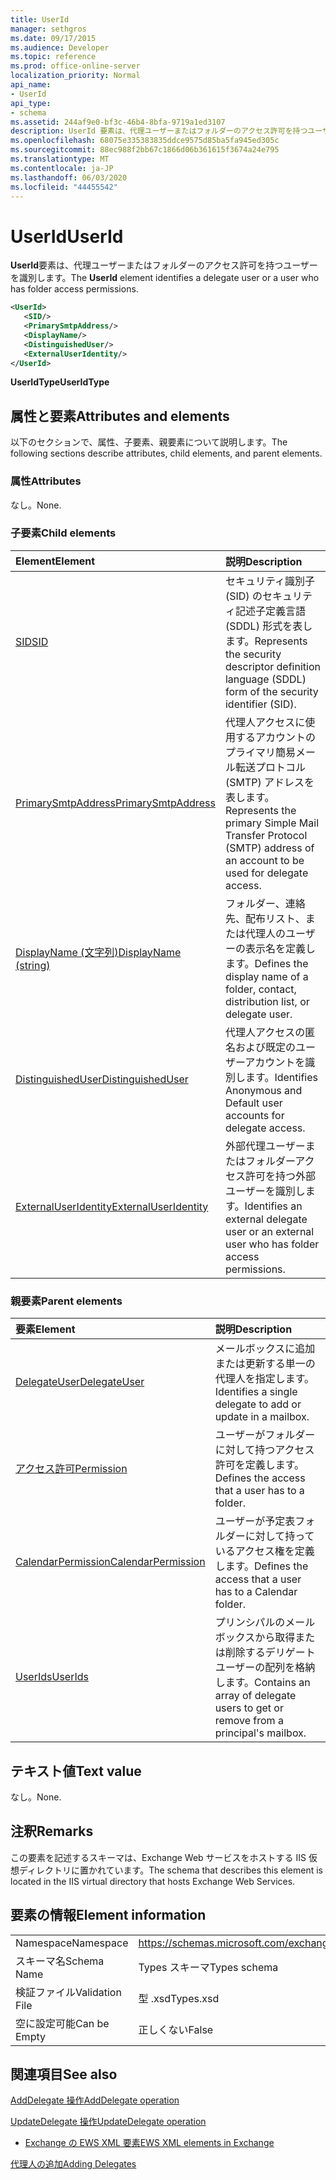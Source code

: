 ```yaml
---
title: UserId
manager: sethgros
ms.date: 09/17/2015
ms.audience: Developer
ms.topic: reference
ms.prod: office-online-server
localization_priority: Normal
api_name:
- UserId
api_type:
- schema
ms.assetid: 244af9e0-bf3c-46b4-8bfa-9719a1ed3107
description: UserId 要素は、代理ユーザーまたはフォルダーのアクセス許可を持つユーザーを識別します。
ms.openlocfilehash: 68075e335383835ddce9575d85ba5fa945ed305c
ms.sourcegitcommit: 88ec988f2bb67c1866d06b361615f3674a24e795
ms.translationtype: MT
ms.contentlocale: ja-JP
ms.lasthandoff: 06/03/2020
ms.locfileid: "44455542"
---
```

# <a name="userid"></a><span data-ttu-id="6ed6b-103">UserId</span><span class="sxs-lookup"><span data-stu-id="6ed6b-103">UserId</span></span>

<span data-ttu-id="6ed6b-104">**UserId**要素は、代理ユーザーまたはフォルダーのアクセス許可を持つユーザーを識別します。</span><span class="sxs-lookup"><span data-stu-id="6ed6b-104">The **UserId** element identifies a delegate user or a user who has folder access permissions.</span></span> 
  
```xml
<UserId>
   <SID/>
   <PrimarySmtpAddress/>
   <DisplayName/>
   <DistinguishedUser/>
   <ExternalUserIdentity/>
</UserId>
```

 <span data-ttu-id="6ed6b-105">**UserIdType**</span><span class="sxs-lookup"><span data-stu-id="6ed6b-105">**UserIdType**</span></span>
## <a name="attributes-and-elements"></a><span data-ttu-id="6ed6b-106">属性と要素</span><span class="sxs-lookup"><span data-stu-id="6ed6b-106">Attributes and elements</span></span>

<span data-ttu-id="6ed6b-107">以下のセクションで、属性、子要素、親要素について説明します。</span><span class="sxs-lookup"><span data-stu-id="6ed6b-107">The following sections describe attributes, child elements, and parent elements.</span></span>
  
### <a name="attributes"></a><span data-ttu-id="6ed6b-108">属性</span><span class="sxs-lookup"><span data-stu-id="6ed6b-108">Attributes</span></span>

<span data-ttu-id="6ed6b-109">なし。</span><span class="sxs-lookup"><span data-stu-id="6ed6b-109">None.</span></span>
  
### <a name="child-elements"></a><span data-ttu-id="6ed6b-110">子要素</span><span class="sxs-lookup"><span data-stu-id="6ed6b-110">Child elements</span></span>

|<span data-ttu-id="6ed6b-111">**Element**</span><span class="sxs-lookup"><span data-stu-id="6ed6b-111">**Element**</span></span>|<span data-ttu-id="6ed6b-112">**説明**</span><span class="sxs-lookup"><span data-stu-id="6ed6b-112">**Description**</span></span>|
|:-----|:-----|
|[<span data-ttu-id="6ed6b-113">SID</span><span class="sxs-lookup"><span data-stu-id="6ed6b-113">SID</span></span>](sid.md) <br/> |<span data-ttu-id="6ed6b-114">セキュリティ識別子 (SID) のセキュリティ記述子定義言語 (SDDL) 形式を表します。</span><span class="sxs-lookup"><span data-stu-id="6ed6b-114">Represents the security descriptor definition language (SDDL) form of the security identifier (SID).</span></span>  <br/> |
|[<span data-ttu-id="6ed6b-115">PrimarySmtpAddress</span><span class="sxs-lookup"><span data-stu-id="6ed6b-115">PrimarySmtpAddress</span></span>](primarysmtpaddress.md) <br/> |<span data-ttu-id="6ed6b-116">代理人アクセスに使用するアカウントのプライマリ簡易メール転送プロトコル (SMTP) アドレスを表します。</span><span class="sxs-lookup"><span data-stu-id="6ed6b-116">Represents the primary Simple Mail Transfer Protocol (SMTP) address of an account to be used for delegate access.</span></span>  <br/> |
|[<span data-ttu-id="6ed6b-117">DisplayName (文字列)</span><span class="sxs-lookup"><span data-stu-id="6ed6b-117">DisplayName (string)</span></span>](displayname-string.md) <br/> |<span data-ttu-id="6ed6b-118">フォルダー、連絡先、配布リスト、または代理人のユーザーの表示名を定義します。</span><span class="sxs-lookup"><span data-stu-id="6ed6b-118">Defines the display name of a folder, contact, distribution list, or delegate user.</span></span>  <br/> |
|[<span data-ttu-id="6ed6b-119">DistinguishedUser</span><span class="sxs-lookup"><span data-stu-id="6ed6b-119">DistinguishedUser</span></span>](distinguisheduser.md) <br/> |<span data-ttu-id="6ed6b-120">代理人アクセスの匿名および既定のユーザーアカウントを識別します。</span><span class="sxs-lookup"><span data-stu-id="6ed6b-120">Identifies Anonymous and Default user accounts for delegate access.</span></span>  <br/> |
|[<span data-ttu-id="6ed6b-121">ExternalUserIdentity</span><span class="sxs-lookup"><span data-stu-id="6ed6b-121">ExternalUserIdentity</span></span>](externaluseridentity.md) <br/> |<span data-ttu-id="6ed6b-122">外部代理ユーザーまたはフォルダーアクセス許可を持つ外部ユーザーを識別します。</span><span class="sxs-lookup"><span data-stu-id="6ed6b-122">Identifies an external delegate user or an external user who has folder access permissions.</span></span>  <br/> |
   
### <a name="parent-elements"></a><span data-ttu-id="6ed6b-123">親要素</span><span class="sxs-lookup"><span data-stu-id="6ed6b-123">Parent elements</span></span>

|<span data-ttu-id="6ed6b-124">**要素**</span><span class="sxs-lookup"><span data-stu-id="6ed6b-124">**Element**</span></span>|<span data-ttu-id="6ed6b-125">**説明**</span><span class="sxs-lookup"><span data-stu-id="6ed6b-125">**Description**</span></span>|
|:-----|:-----|
|[<span data-ttu-id="6ed6b-126">DelegateUser</span><span class="sxs-lookup"><span data-stu-id="6ed6b-126">DelegateUser</span></span>](delegateuser.md) <br/> |<span data-ttu-id="6ed6b-127">メールボックスに追加または更新する単一の代理人を指定します。</span><span class="sxs-lookup"><span data-stu-id="6ed6b-127">Identifies a single delegate to add or update in a mailbox.</span></span>  <br/> |
|[<span data-ttu-id="6ed6b-128">アクセス許可</span><span class="sxs-lookup"><span data-stu-id="6ed6b-128">Permission</span></span>](permission.md) <br/> |<span data-ttu-id="6ed6b-129">ユーザーがフォルダーに対して持つアクセス許可を定義します。</span><span class="sxs-lookup"><span data-stu-id="6ed6b-129">Defines the access that a user has to a folder.</span></span>  <br/> |
|[<span data-ttu-id="6ed6b-130">CalendarPermission</span><span class="sxs-lookup"><span data-stu-id="6ed6b-130">CalendarPermission</span></span>](calendarpermission.md) <br/> |<span data-ttu-id="6ed6b-131">ユーザーが予定表フォルダーに対して持っているアクセス権を定義します。</span><span class="sxs-lookup"><span data-stu-id="6ed6b-131">Defines the access that a user has to a Calendar folder.</span></span>  <br/> |
|[<span data-ttu-id="6ed6b-132">UserIds</span><span class="sxs-lookup"><span data-stu-id="6ed6b-132">UserIds</span></span>](userids.md) <br/> |<span data-ttu-id="6ed6b-133">プリンシパルのメールボックスから取得または削除するデリゲートユーザーの配列を格納します。</span><span class="sxs-lookup"><span data-stu-id="6ed6b-133">Contains an array of delegate users to get or remove from a principal's mailbox.</span></span>  <br/> |
   
## <a name="text-value"></a><span data-ttu-id="6ed6b-134">テキスト値</span><span class="sxs-lookup"><span data-stu-id="6ed6b-134">Text value</span></span>

<span data-ttu-id="6ed6b-135">なし。</span><span class="sxs-lookup"><span data-stu-id="6ed6b-135">None.</span></span>
  
## <a name="remarks"></a><span data-ttu-id="6ed6b-136">注釈</span><span class="sxs-lookup"><span data-stu-id="6ed6b-136">Remarks</span></span>

<span data-ttu-id="6ed6b-137">この要素を記述するスキーマは、Exchange Web サービスをホストする IIS 仮想ディレクトリに置かれています。</span><span class="sxs-lookup"><span data-stu-id="6ed6b-137">The schema that describes this element is located in the IIS virtual directory that hosts Exchange Web Services.</span></span>
  
## <a name="element-information"></a><span data-ttu-id="6ed6b-138">要素の情報</span><span class="sxs-lookup"><span data-stu-id="6ed6b-138">Element information</span></span>

|||
|:-----|:-----|
|<span data-ttu-id="6ed6b-139">Namespace</span><span class="sxs-lookup"><span data-stu-id="6ed6b-139">Namespace</span></span>  <br/> |https://schemas.microsoft.com/exchange/services/2006/types  <br/> |
|<span data-ttu-id="6ed6b-140">スキーマ名</span><span class="sxs-lookup"><span data-stu-id="6ed6b-140">Schema Name</span></span>  <br/> |<span data-ttu-id="6ed6b-141">Types スキーマ</span><span class="sxs-lookup"><span data-stu-id="6ed6b-141">Types schema</span></span>  <br/> |
|<span data-ttu-id="6ed6b-142">検証ファイル</span><span class="sxs-lookup"><span data-stu-id="6ed6b-142">Validation File</span></span>  <br/> |<span data-ttu-id="6ed6b-143">型 .xsd</span><span class="sxs-lookup"><span data-stu-id="6ed6b-143">Types.xsd</span></span>  <br/> |
|<span data-ttu-id="6ed6b-144">空に設定可能</span><span class="sxs-lookup"><span data-stu-id="6ed6b-144">Can be Empty</span></span>  <br/> |<span data-ttu-id="6ed6b-145">正しくない</span><span class="sxs-lookup"><span data-stu-id="6ed6b-145">False</span></span>  <br/> |
   
## <a name="see-also"></a><span data-ttu-id="6ed6b-146">関連項目</span><span class="sxs-lookup"><span data-stu-id="6ed6b-146">See also</span></span>



[<span data-ttu-id="6ed6b-147">AddDelegate 操作</span><span class="sxs-lookup"><span data-stu-id="6ed6b-147">AddDelegate operation</span></span>](adddelegate-operation.md)
  
[<span data-ttu-id="6ed6b-148">UpdateDelegate 操作</span><span class="sxs-lookup"><span data-stu-id="6ed6b-148">UpdateDelegate operation</span></span>](updatedelegate-operation.md)


- [<span data-ttu-id="6ed6b-149">Exchange の EWS XML 要素</span><span class="sxs-lookup"><span data-stu-id="6ed6b-149">EWS XML elements in Exchange</span></span>](ews-xml-elements-in-exchange.md)


[<span data-ttu-id="6ed6b-150">代理人の追加</span><span class="sxs-lookup"><span data-stu-id="6ed6b-150">Adding Delegates</span></span>](https://msdn.microsoft.com/library/3a744150-66a3-4a13-9433-793603ba5038%28Office.15%29.aspx)


